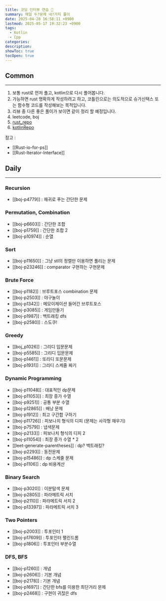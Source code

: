 ```yaml
---
title: 코딩 인터뷰 연습 🧩
summary: 매일 두?문제 네?가지 풀이
date: 2025-04-28 16:58:11 +0900
lastmod: 2025-05-17 19:32:23 +0900
tags:
  - Kotlin
  - Cpp
categories: 
description: 
showToc: true
tocOpen: true
---
```


## Common
---
1. 보통 rust로 먼저 풀고, kotlin으로 다시 풀어봅니다.
2. 가능하면 rust 명확하게 작성하려고 하고, 코틀린으로는 의도적으로 슈가신택스 또는 함수형 코드를 작성해보는 목적입니다.
3. 리뷰 중 다른 좋은 풀이가 보이면 같이 정리 할 예정입니다.
4. leetcode, boj
5. [rust_repo](https://github.com/SmallzooDev/coding_interview_rust/tree/main/src/bin)
6. [kotlinRepo](https://github.com/SmallzooDev/CodingInterviewKotlin)

참고 : 
- [[Rust-io-for-ps]]
- [[Rust-Iterator-Interface]]

## Daily
---
### Recursion
- [[boj-p4779]] : 재귀로 푸는 간단한 문제
### Permutation, Combination
- [[boj-p6603]] : 간단한 조합
- [[boj-p1759]] : 간단한 조합 2 
- [[boj-p10974]] : 순열
### Sort
- [[boj-p11650]] : 그냥 stl의 정렬만 이용하면 풀리는 문제
- [[boj-p23246]] : comparator 구현하는 구현문제

### Brute Force
- [[boj-p1182]] : 브루트포스 combination 문제
- [[boj-p2503]] : 야구놀이
- [[boj-p1342]] : 메모이제이션 들어간 브루트포스
- [[boj-p3085]] : 게임만들기
- [[boj-p1987]] : 백트래킹 dfs
- [[boj-p2580]] : 스도쿠!
### Greedy
- [[boj_p1026]] : 그리디 입문문제
- [[boj-p5585]] : 그리디 입문문제
- [[boj-p1461]] : 또리디 또문문제
- [[boj-p1931]] : 그리디 스케줄 짜기
### Dynamic Programming
- [[boj-p11048]] : 대표적인 dp문제
- [[boj-p11053]] : 최장 증가 수열
- [[boj-p9251]] : 공통 부분 수열
- [[boj-p12865]] : 배낭 문제
- [[boj-p1912]] : 최고 구간합 구하기
- [[boj-p11726]] : 피보나치 형식의 디피 (문제는 사각형 채우기)
- [[boj-p7579]] : 냅색문제
- [[boj-p2133]] : 피보나치 형식의 디피 2
- [[boj-p11054]] : 최장 증가 수열 * 2
- [[leet-generate-parentheses]] : dp? 백트래킹?
- [[boj-p2293]] : 동전문제
- [[boj-p15486]] : dp 스케줄 문제
- [[boj-p1106]] : dp 비용계산

### Binary Search
- [[boj-p3020]] : 이분탐색 문제
- [[boj-p2805]] : 파라메트릭 서치
- [[boj-p2110]] : 파라메트릭 서치 2
- [[boj-p13397]] : 파라메트릭 서치 3

### Two Pointers
- [[boj-p2003]] : 투포인터 1
- [[boj-p17609]] : 투포인터 팰린드롬
- [[boj-p1806]] : 투포인터 부분수열 


### DFS, BFS
- [[boj-p1260]] : 개념
- [[boj-p2606]] : 기본 개념
- [[boj-p2178]] : 기본 개념
- [[boj-p1697]] : 간단한 bfs를 이용한 최단거리 문제
- [[boj-p2468]] : 구현이 귀찮은 dfs
